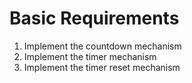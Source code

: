 # Basic Requirements

1. Implement the countdown mechanism
2. Implement the timer mechanism
3. Implement the timer reset mechanism
